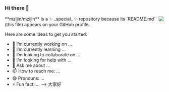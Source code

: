 ### Hi there 👋
<img align="right" src="https://github-readme-stats.vercel.app/api?username=mzijin&show_icons=true&icon_color=CE1D2D&text_color=718096&bg_color=ffffff&hide_title=true" /> 
**mzijin/mzijin** is a ✨ _special_ ✨ repository because its `README.md` (this file) appears on your GitHub profile.

Here are some ideas to get you started:

- 🔭 I’m currently working on ...
- 🌱 I’m currently learning ...
- 👯 I’m looking to collaborate on ...
- 🤔 I’m looking for help with ...
- 💬 Ask me about ...
- 📫 How to reach me: ...
- 😄 Pronouns: ...
- ⚡ Fun fact: ...
-->
大家好
